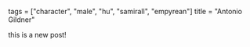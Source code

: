 tags = ["character", "male", "hu", "samirall", "empyrean"]
title = "Antonio Gildner"

this is a new post!

